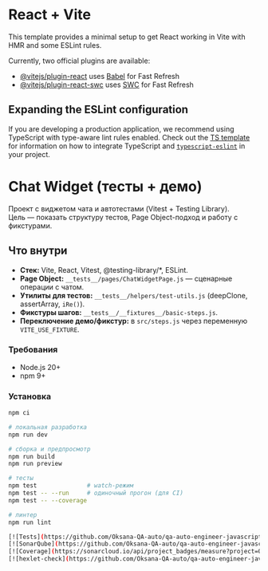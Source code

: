 # React + Vite

This template provides a minimal setup to get React working in Vite with HMR and some ESLint rules.

Currently, two official plugins are available:

- [@vitejs/plugin-react](https://github.com/vitejs/vite-plugin-react/blob/main/packages/plugin-react) uses [Babel](https://babeljs.io/) for Fast Refresh
- [@vitejs/plugin-react-swc](https://github.com/vitejs/vite-plugin-react/blob/main/packages/plugin-react-swc) uses [SWC](https://swc.rs/) for Fast Refresh

## Expanding the ESLint configuration

If you are developing a production application, we recommend using TypeScript with type-aware lint rules enabled. Check out the [TS template](https://github.com/vitejs/vite/tree/main/packages/create-vite/template-react-ts) for information on how to integrate TypeScript and [`typescript-eslint`](https://typescript-eslint.io) in your project.

# Chat Widget (тесты + демо)

Проект с виджетом чата и автотестами (Vitest + Testing Library).  
Цель — показать структуру тестов, Page Object-подход и работу с фикстурами.

## Что внутри

- **Стек:** Vite, React, Vitest, @testing-library/*, ESLint.
- **Page Object:** `__tests__/pages/ChatWidgetPage.js` — сценарные операции с чатом.
- **Утилиты для тестов:** `__tests__/helpers/test-utils.js` (deepClone, assertArray, `iRe()`).
- **Фикстуры шагов:** `__tests__/__fixtures__/basic-steps.js`.
- **Переключение демо/фикстур:** в `src/steps.js` через переменную `VITE_USE_FIXTURE`.

### Требования
- Node.js 20+
- npm 9+

### Установка
```bash
npm ci

# локальная разработка
npm run dev

# сборка и предпросмотр
npm run build
npm run preview

# тесты
npm test              # watch-режим
npm test -- --run     # одиночный прогон (для CI)
npm test -- --coverage

# линтер
npm run lint

[![Tests](https://github.com/Oksana-QA-auto/qa-auto-engineer-javascript-project-89/actions/workflows/tests.yml/badge.svg)](https://github.com/Oksana-QA-auto/qa-auto-engineer-javascript-project-89/actions/workflows/tests.yml)
[![SonarQube](https://github.com/Oksana-QA-auto/qa-auto-engineer-javascript-project-89/actions/workflows/sonar.yml/badge.svg)](https://github.com/Oksana-QA-auto/qa-auto-engineer-javascript-project-89/actions/workflows/sonar.yml)
[![Coverage](https://sonarcloud.io/api/project_badges/measure?project=Oksana-QA-auto_qa-auto-engineer-javascript-project-89&metric=coverage)](https://sonarcloud.io/summary/new_code?id=Oksana-QA-auto_qa-auto-engineer-javascript-project-89)
[![hexlet-check](https://github.com/Oksana-QA-auto/qa-auto-engineer-javascript-project-89/actions/workflows/hexlet-check.yml/badge.svg)](https://github.com/Oksana-QA-auto/qa-auto-engineer-javascript-project-89/actions/workflows/hexlet-check.yml)


